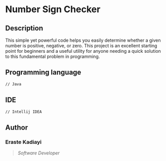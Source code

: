 # Number Sign Checker

## Description

This simple yet powerful code helps you easily determine whether a given number is positive, negative, or zero. This project is an excellent starting point for beginners and a useful utility for anyone needing a quick solution to this fundamental problem in programming.

## Programming language

```bash
// Java
```

## IDE

```bash
// Intellij IDEA
```

## Author

### Eraste Kadiayi

> *Software Developer*
